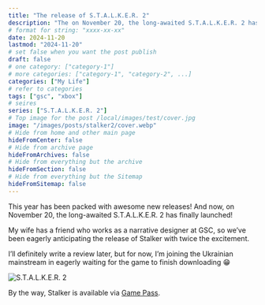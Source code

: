 ```yaml
---
title: "The release of S.T.A.L.K.E.R. 2"
description: "The on November 20, the long-awaited S.T.A.L.K.E.R. 2 has finally launched!"
# format for string: "xxxx-xx-xx"
date: 2024-11-20
lastmod: "2024-11-20"
# set false when you want the post publish
draft: false
# one category: ["category-1"]
# more categories: ["category-1", "category-2", ...]
categories: ["My Life"]
# refer to categories
tags: ["gsc", "xbox"]
# seires
series: ["S.T.A.L.K.E.R. 2"]
# Top image for the post /local/images/test/cover.jpg
image: "/images/posts/stalker2/cover.webp"
# Hide from home and other main page
hideFromCenter: false
# Hide from archive page
hideFromArchives: false
# Hide from everything but the archive
hideFromSection: false
# Hide from everything but the Sitemap
hideFromSitemap: false
---
```

This year has been packed with awesome new releases! And now, on November 20, the long-awaited S.T.A.L.K.E.R. 2 has finally launched!

My wife has a friend who works as a narrative designer at GSC, so we’ve been eagerly anticipating the release of Stalker with twice the excitement.

I’ll definitely write a review later, but for now, I’m joining the Ukrainian mainstream in eagerly waiting for the game to finish downloading 😁

<div class="t_center castration cover p_relative atcScreen">
	<p>
		<img src="/images/posts/stalker2/screen.webp" loading="lazy" alt="S.T.A.L.K.E.R. 2" />
	</p>
</div>

By the way, Stalker is available via <a href="https://www.xbox.com/en-en/games/store/stalker-2-heart-of-chornobyl-windows-edition/9n3d6v4n58jr" targer="_blank" rel="nofollow">Game Pass</a>.
<!--more-->